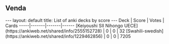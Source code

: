 <h2>Venda</h2>
---
layout: default
title: List of anki decks by score
---
Deck | Score | Votes | Cards
-----|-------|-------|------
[Keiyoushi SII Nihongo UECE](https://ankiweb.net/shared/info/2555152728) | 0 | 0 | 32
[Swahili-swedish](https://ankiweb.net/shared/info/1229462856) | 0 | 0 | 7205
